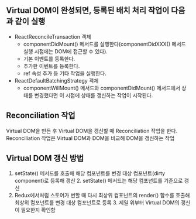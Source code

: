 
## Virtual DOM이 완성되면,  등록된 배치 처리 작업이 다음과 같이 실행
- ReactReconcileTransaction 객체 
	- componentDidMount() 메서드를 실행한다(componentDidXXX() 메서드 실행 시점에는 DOM에 접근할 수 있다).
	- 기본 이벤트를 등록한다.
	- 추가한 이벤트를 등록한다.
	- ref 속성 추가 등 기타 작업을 실행한다.
- ReactDefaultBatchingStrategy 객체 
	- componentWillMount() 메서드와 componentDidMount() 메서드에서 상태를 변경했다면 이 시점에 상태를 갱신하는 작업이 시작된다.

## Reconciliation 작업
Virtual DOM을 만든 후 Virtual DOM을 갱신할 때 Reconciliation 작업을 한다. Reconciliation 작업은 Virtual DOM과 DOM을 비교해 DOM을 갱신하는 작업

## Virtual DOM 갱신 방법
1. setState() 메서드를 호출해 해당 컴포넌트를 변경 대상 컴포넌트(dirty component)로 등록해 갱신
	2.  setState() 메서드는 해당 컴포넌트를 기준으로 갱신
2. Redux에서처럼 스토어가 변할 때 다시 최상위 컴포넌트의 render() 함수를 호출해 최상위 컴포넌트를 변경 대상 컴포넌트로 등록
	3. 제일 위부터 Virtual DOM의 갱신이 필요한지 확인함
